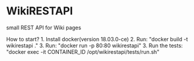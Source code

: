 # WikiRESTAPI
small REST API for Wiki pages


How to start?
    1. Install docker(version 18.03.0-ce)
    2. Run: "docker build -t wikirestapi ."
    3. Run: "docker run -p 80:80 wikirestapi"
    3. Run the tests: "docker exec -it CONTAINER_ID /opt/wikirestapi/tests/run.sh"
